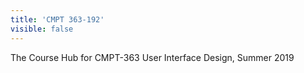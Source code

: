 ```yaml
---
title: 'CMPT 363-192'
visible: false
---
```


The Course Hub for CMPT-363 User Interface Design, Summer 2019
